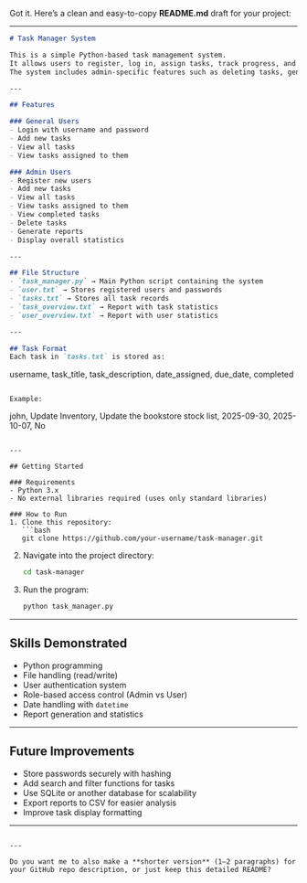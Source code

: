 Got it. Here’s a clean and easy-to-copy **README.md** draft for your project:

---

```markdown
# Task Manager System

This is a simple Python-based task management system.  
It allows users to register, log in, assign tasks, track progress, and generate reports.  
The system includes admin-specific features such as deleting tasks, generating reports, and viewing statistics.

---

## Features

### General Users
- Login with username and password  
- Add new tasks  
- View all tasks  
- View tasks assigned to them  

### Admin Users
- Register new users  
- Add new tasks  
- View all tasks  
- View tasks assigned to them  
- View completed tasks  
- Delete tasks  
- Generate reports  
- Display overall statistics  

---

## File Structure
- `task_manager.py` → Main Python script containing the system  
- `user.txt` → Stores registered users and passwords  
- `tasks.txt` → Stores all task records  
- `task_overview.txt` → Report with task statistics  
- `user_overview.txt` → Report with user statistics  

---

## Task Format
Each task in `tasks.txt` is stored as:

```

username, task_title, task_description, date_assigned, due_date, completed

```

Example:
```

john, Update Inventory, Update the bookstore stock list, 2025-09-30, 2025-10-07, No

````

---

## Getting Started

### Requirements
- Python 3.x  
- No external libraries required (uses only standard libraries)

### How to Run
1. Clone this repository:
   ```bash
   git clone https://github.com/your-username/task-manager.git
````

2. Navigate into the project directory:

   ```bash
   cd task-manager
   ```
3. Run the program:

   ```bash
   python task_manager.py
   ```

---

## Skills Demonstrated

* Python programming
* File handling (read/write)
* User authentication system
* Role-based access control (Admin vs User)
* Date handling with `datetime`
* Report generation and statistics

---

## Future Improvements

* Store passwords securely with hashing
* Add search and filter functions for tasks
* Use SQLite or another database for scalability
* Export reports to CSV for easier analysis
* Improve task display formatting

---

```

---

Do you want me to also make a **shorter version** (1–2 paragraphs) for your GitHub repo description, or just keep this detailed README?
```
